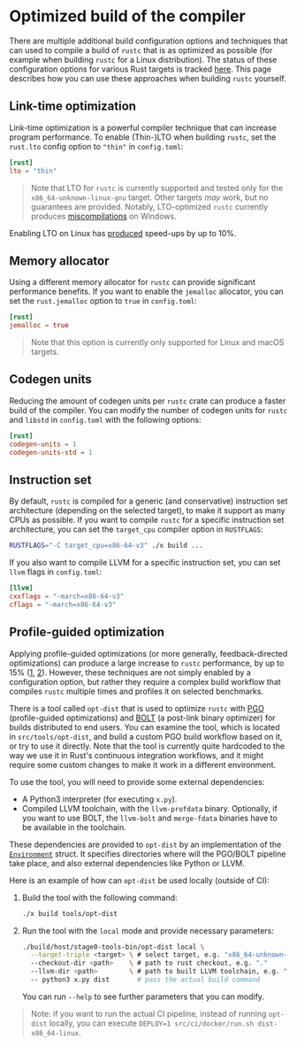 # Optimized build of the compiler

<!-- toc -->

There are multiple additional build configuration options and techniques that can used to compile a
build of `rustc` that is as optimized as possible (for example when building `rustc` for a Linux
distribution). The status of these configuration options for various Rust targets is tracked [here].
This page describes how you can use these approaches when building `rustc` yourself.

[here]: https://github.com/rust-lang/rust/issues/103595

## Link-time optimization

Link-time optimization is a powerful compiler technique that can increase program performance. To
enable (Thin-)LTO when building `rustc`, set the `rust.lto` config option to `"thin"`
in `config.toml`:

```toml
[rust]
lto = "thin"
```

> Note that LTO for `rustc` is currently supported and tested only for
> the `x86_64-unknown-linux-gnu` target. Other targets *may* work, but no guarantees are provided.
> Notably, LTO-optimized `rustc` currently produces [miscompilations] on Windows.

[miscompilations]: https://github.com/rust-lang/rust/issues/109114

Enabling LTO on Linux has [produced] speed-ups by up to 10%.

[produced]: https://github.com/rust-lang/rust/pull/101403#issuecomment-1288190019

## Memory allocator

Using a different memory allocator for `rustc` can provide significant performance benefits. If you
want to enable the `jemalloc` allocator, you can set the `rust.jemalloc` option to `true`
in `config.toml`:

```toml
[rust]
jemalloc = true
```

> Note that this option is currently only supported for Linux and macOS targets.

## Codegen units

Reducing the amount of codegen units per `rustc` crate can produce a faster build of the compiler.
You can modify the number of codegen units for `rustc` and `libstd` in `config.toml` with the
following options:

```toml
[rust]
codegen-units = 1
codegen-units-std = 1
```

## Instruction set

By default, `rustc` is compiled for a generic (and conservative) instruction set architecture
(depending on the selected target), to make it support as many CPUs as possible. If you want to
compile `rustc` for a specific instruction set architecture, you can set the `target_cpu` compiler
option in `RUSTFLAGS`:

```bash
RUSTFLAGS="-C target_cpu=x86-64-v3" ./x build ...
```

If you also want to compile LLVM for a specific instruction set, you can set `llvm` flags
in `config.toml`:

```toml
[llvm]
cxxflags = "-march=x86-64-v3"
cflags = "-march=x86-64-v3"
```

## Profile-guided optimization

Applying profile-guided optimizations (or more generally, feedback-directed optimizations) can
produce a large increase to `rustc` performance, by up to 15% ([1], [2]). However, these techniques
are not simply enabled by a configuration option, but rather they require a complex build workflow
that compiles `rustc` multiple times and profiles it on selected benchmarks.

There is a tool called `opt-dist` that is used to optimize `rustc` with [PGO] (profile-guided
optimizations) and [BOLT] (a post-link binary optimizer) for builds distributed to end users. You
can examine the tool, which is located in `src/tools/opt-dist`, and build a custom PGO build
workflow based on it, or try to use it directly. Note that the tool is currently quite hardcoded to
the way we use it in Rust's continuous integration workflows, and it might require some custom
changes to make it work in a different environment.

[1]: https://blog.rust-lang.org/inside-rust/2020/11/11/exploring-pgo-for-the-rust-compiler.html#final-numbers-and-a-benchmarking-plot-twist
[2]: https://github.com/rust-lang/rust/pull/96978

[PGO]: https://doc.rust-lang.org/rustc/profile-guided-optimization.html

[BOLT]: https://github.com/llvm/llvm-project/blob/main/bolt/README.md

To use the tool, you will need to provide some external dependencies:

- A Python3 interpreter (for executing `x.py`).
- Compiled LLVM toolchain, with the `llvm-profdata` binary. Optionally, if you want to use BOLT,
  the `llvm-bolt` and
  `merge-fdata` binaries have to be available in the toolchain.

These dependencies are provided to `opt-dist` by an implementation of the [`Environment`] struct.
It specifies directories where will the PGO/BOLT pipeline take place, and also external dependencies
like Python or LLVM.

Here is an example of how can `opt-dist` be used locally (outside of CI):

1. Build the tool with the following command:
    ```bash
    ./x build tools/opt-dist
    ```
2. Run the tool with the `local` mode and provide necessary parameters:
    ```bash
    ./build/host/stage0-tools-bin/opt-dist local \
      --target-triple <target> \ # select target, e.g. "x86_64-unknown-linux-gnu"
      --checkout-dir <path>    \ # path to rust checkout, e.g. "."
      --llvm-dir <path>        \ # path to built LLVM toolchain, e.g. "/foo/bar/llvm/install"
      -- python3 x.py dist       # pass the actual build command
    ```
    You can run `--help` to see further parameters that you can modify.

[`Environment`]: https://github.com/rust-lang/rust/blob/ee451f8faccf3050c76cdcd82543c917b40c7962/src/tools/opt-dist/src/environment.rs#L5

> Note: if you want to run the actual CI pipeline, instead of running `opt-dist` locally,
> you can execute `DEPLOY=1 src/ci/docker/run.sh dist-x86_64-linux`.
